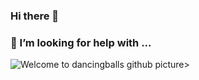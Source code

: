 ### Hi there 👋
### 🤔 I’m looking for help with ...
<picture>
 <img src="https://dasadascom.files.wordpress.com/2019/11/freedom.jpg?w=1200" style="" alt="Welcome to dancingballs github" />
picture>
